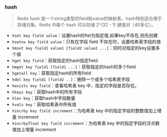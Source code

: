 ### hash
> Redis hash 是一个string类型的field和value的映射表，hash特别适合用于存储对象。Redis 中每个 hash 可以存储 2^(32 - 1) 键值对（40多亿）。

* `hset key field value`：设置hash的fiel为指定值,如果key不存在,则先创建
* `hsetnx key field value`：只有在字段 field 不存在时，设置哈希表字段的值
* `hmset key field1 value1 [field2 value2 ...]`：同时对指定的key设置多个值
* `hget key field`：获取指定的hash指定field
* `hmget key field1 [field1 ...]`：获取指定的hash的多个field
* `hgetall key`：获取指定hash的所有field
* `hdel key field1 [field2 ..]`：删除一个或多个哈希表字段
* `hexists key field`：查看哈希表 key 中，指定的字段是否存在。  
* `hkeys key`：获取hash中的所有字段
* `hlen key`：获取hash中字段数量
* `hvals key`：获取哈希表中所有值
* `hincrby key field increment`：为哈希表 key 中的指定字段的整数值加上增量 increment 
* `hincrbyfloat key field increment`：为哈希表 key 中的指定字段的浮点数值加上增量 increment 
